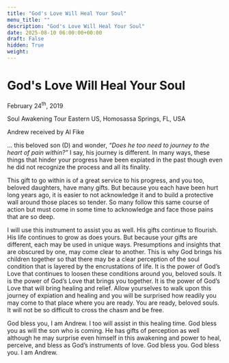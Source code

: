 ```yaml
---
title: "God's Love Will Heal Your Soul"
menu_title: ""
description: "God's Love Will Heal Your Soul"
date: 2025-08-10 06:00:00+00:00
draft: False
hidden: True
weight:
---
```

# God's Love Will Heal Your Soul

February 24<sup>th</sup>, 2019

Soul Awakening Tour Eastern US, Homosassa Springs, FL, USA

Andrew received by Al Fike

… this beloved son (D) and wonder, *“Does he too need to journey to the heart of pain within?”* I say, his journey is different. In many ways, these things that hinder your progress have been expiated in the past though even he did not recognize the process and all its finality.

This gift to go within is of a great service to his progress, and you too, beloved daughters, have many gifts. But because you each have been hurt long years ago, it is easier to not acknowledge it and to build a protective wall around those places so tender. So many follow this same course of action but must come in some time to acknowledge and face those pains that are so deep.

I will use this instrument to assist you as well. His gifts continue to flourish. His life continues to grow as does yours. But because your gifts are different, each may be used in unique ways. Presumptions and insights that are obscured by one, may come clear to another. This is why God brings his children together so that there may be a clear perception of the soul condition that is layered by the encrustations of life. It is the power of God’s Love that continues to loosen these conditions around you, beloved souls. It is the power of God’s Love that brings you together. It is the power of God’s Love that will bring healing and relief. Allow yourselves to walk upon this journey of expiation and healing and you will be surprised how readily you may come to that place where you are ready. You are ready, beloved souls. It will not be so difficult to cross the chasm and be free. 

God bless you, I am Andrew. I too will assist in this healing time. God bless you as will the son who is coming. He has gifts of perception as well although he may surprise even himself in this awakening and power to heal, perceive, and bless as God’s instruments of love. God bless you. God bless you. I am Andrew. 
